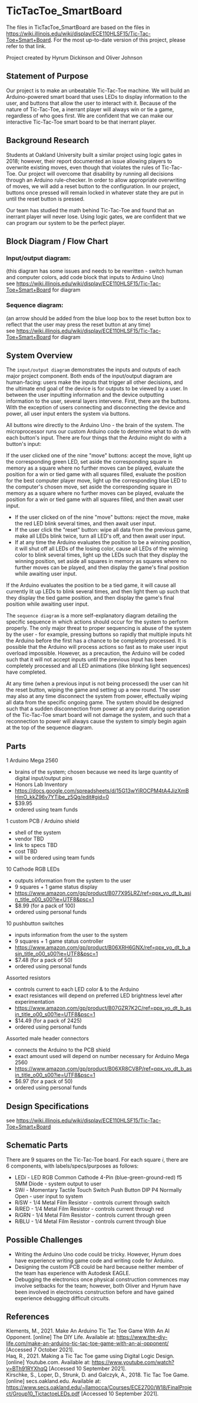 # TicTacToe_SmartBoard

The files in TicTacToe_SmartBoard are based on the files in https://wiki.illinois.edu/wiki/display/ECE110HLSF15/Tic-Tac-Toe+Smart+Board. For the most up-to-date version of this project, please refer to that link.

Project created by Hyrum Dickinson and Oliver Johnson

## Statement of Purpose
Our project is to make an unbeatable Tic-Tac-Toe machine. We will build an Arduino-powered smart board that uses LEDs to display information to the user, and buttons that allow the user to interact with it. Because of the nature of Tic-Tac-Toe, a inerrant player will always win or tie a game, regardless of who goes first. We are confident that we can make our interactive Tic-Tac-Toe smart board to be that inerrant player.

## Background Research
Students at Oakland University built a similar project using logic gates in 2018; however, their report documented an issue allowing players to overwrite existing moves, even though that violates the rules of Tic-Tac-Toe. Our project will overcome that disability by running all decisions through an Arduino rule-checker. In order to allow appropriate overwriting of moves, we will add a reset button to the configuration. In our project, buttons once pressed will remain locked in whatever state they are put in until the reset button is pressed.

Our team has studied the math behind Tic-Tac-Toe and found that an inerrant player will never lose. Using logic gates, we are confident that we can program our system to be the perfect player. 

## Block Diagram / Flow Chart

### Input/output diagram: 
(this diagram has some issues and needs to be rewritten - switch human and computer colors, add code block that inputs to Arduino Uno)  
see https://wiki.illinois.edu/wiki/display/ECE110HLSF15/Tic-Tac-Toe+Smart+Board for diagram

### Sequence diagram: 
(an arrow should be added from the blue loop box to the reset button box to reflect that the user may press the reset button at any time)  
see https://wiki.illinois.edu/wiki/display/ECE110HLSF15/Tic-Tac-Toe+Smart+Board for diagram

## System Overview
The `input/output diagram` demonstrates the inputs and outputs of each major project component. Both ends of the input/output diagram are human-facing: users make the inputs that trigger all other decisions, and the ultimate end goal of the device is for outputs to be viewed by a user. In between the user inputting information and the device outputting information to the user, several layers intervene. First, there are the buttons. With the exception of users connecting and disconnecting the device and power, all user input enters the system via buttons.

All buttons wire directly to the Arduino Uno - the brain of the system. The microprocessor runs our custom Arduino code to determine what to do with each button's input. There are four things that the Arduino might do with a button's input:

If the user clicked one of the nine "move" buttons: accept the move, light up the corresponding green LED, set aside the corresponding square in memory as a square where no further moves can be played, evaluate the position for a win or tied game with all squares filled, evaluate the position for the best computer player move, light up the corresponding blue LED to the computer's chosen move, set aside the corresponding square in memory as a square where no further moves can be played, evaluate the position for a win or tied game with all squares filled, and then await user input.
- If the user clicked on of the nine "move" buttons: reject the move, make the red LED blink several times, and then await user input.
- If the user click the "reset" button: wipe all data from the previous game, make all LEDs blink twice, turn all LED's off, and then await user input.
- If at any time the Arduino evaluates the position to be a winning position, it will shut off all LEDs of the losing color, cause all LEDs of the winning color to blink several times, light up the LEDs such that they display the winning position, set aside all squares in memory as squares where no further moves can be played, and then display the game's final position while awaiting user input.

If the Arduino evaluates the position to be a tied game, it will cause all currently lit up LEDs to blink several times, and then light them up such that they display the tied game position, and then display the game's final position while awaiting user input.

The `sequence diagram` is a more self-explanatory diagram detailing the specific sequence in which actions should occur for the system to perform properly. The only major threat to proper sequencing is abuse of the system by the user - for example, pressing buttons so rapidly that multiple inputs hit the Arduino before the first has a chance to be completely processed. It is possible that the Arduino will process actions so fast as to make user input overload impossible. However, as a precaution, the Arduino will be coded such that it will not accept inputs until the previous input has been completely processed and all LED animations (like blinking light sequences) have completed. 

At any time (when a previous input is not being processed) the user can hit the reset button, wiping the game and setting up a new round. The user may also at any time disconnect the system from power, effectually wiping all data from the specific ongoing game. The system should be designed such that a sudden disconnection from power at any point during operation of the Tic-Tac-Toe smart board will not damage the system, and such that a reconnection to power will always cause the system to simply begin again at the top of the sequence diagram.

## Parts
1 Arduino Mega 2560 
- brains of the system; chosen because we need its large quantity of digital input/output pins
- Honors Lab Inventory
- https://docs.google.com/spreadsheets/d/15G13wYiROCPM4tA4JizXmBHmO_kkZ96v7YTibe_z5Qg/edit#gid=0
- $39.95
- ordered using team funds  
 
1 custom PCB / Arduino shield
- shell of the system
- vendor TBD
- link to specs TBD
- cost TBD
- will be ordered using team funds  

10 Cathode RGB LEDs
- outputs information from the system to the user
- 9 squares + 1 game status display
- https://www.amazon.com/gp/product/B077X95LRZ/ref=ppx_yo_dt_b_asin_title_o00_s00?ie=UTF8&psc=1
- $8.99 (for a pack of 100)
- ordered using personal funds

10 pushbutton switches  
- inputs information from the user to the system
- 9 squares + 1 game status controller
- https://www.amazon.com/gp/product/B06XRH6GNX/ref=ppx_yo_dt_b_asin_title_o00_s00?ie=UTF8&psc=1
- $7.48 (for a pack of 50)
- ordered using personal funds

Assorted resistors  
- controls current to each LED color & to the Arduino
- exact resistances will depend on preferred LED brightness level after experimentation
- https://www.amazon.com/gp/product/B07GZR7K2C/ref=ppx_yo_dt_b_asin_title_o00_s00?ie=UTF8&psc=1
- $14.49 (for a pack of 2425)
- ordered using personal funds

Assorted male header connectors  
- connects the Arduino to the PCB shield
- exact amount used will depend on number necessary for Arduino Mega 2560
- https://www.amazon.com/gp/product/B06XR8CV8P/ref=ppx_yo_dt_b_asin_title_o00_s00?ie=UTF8&psc=1
- $6.97 (for a pack of 50)
- ordered using personal funds

## Design Specifications  
see https://wiki.illinois.edu/wiki/display/ECE110HLSF15/Tic-Tac-Toe+Smart+Board

## Schematic Parts  
There are 9 squares on the Tic-Tac-Toe board.
For each square *i*, there are 6 components, with labels/specs/purposes as follows:
- LED*i*  -  LED RGB Common Cathode 4-Pin (blue-green-ground-red) f5 5MM Diode  -  system output to user
- SW*i*  -  Momentary Tactile Touch Switch Push Button DIP P4 Normally Open  -  user input to system
- R*i*SW  -  1/4 Metal Film Resistor  -  controls current through switch
- R*i*RED  -  1/4 Metal Film Resistor  -  controls current through red
- R*i*GRN  -  1/4 Metal Film Resistor  -  controls current through green
- R*i*BLU  -  1/4 Metal Film Resistor  -  controls current through blue

## Possible Challenges
- Writing the Arduino Uno code could be tricky. However, Hyrum does have experience writing game code and writing code for Arduino.
- Designing the custom PCB could be hard because neither member of the team has experience with Autodesk EAGLE. 
- Debugging the electronics once physical construction commences may involve setbacks for the team; however, both Oliver and Hyrum have been involved in electronics construction before and have gained experience debugging difficult circuits.

## References  
Klements, M., 2021. Make An Arduino Tic Tac Toe Game With An AI Opponent. [online] The DIY Life. Available at: <https://www.the-diy-life.com/make-an-arduino-tic-tac-toe-game-with-an-ai-opponent/> [Accessed 7 October 2021].  
Haq, R., 2021. Making a Tic Tac Toe game using Digital Logic Design. [online] Youtube.com. Available at: <https://www.youtube.com/watch?v=BTh91RYXhqQ> [Accessed 10 September 2021].  
Kirschke, S., Loper, D., Strunk, D. and Galczyk, A., 2018. Tic Tac Toe Game. [online] secs.oakland.edu. Available at: <https://www.secs.oakland.edu/~llamocca/Courses/ECE2700/W18/FinalProject/Group10_TictactoeLEDs.pdf> [Accessed 10 September 2021].  
